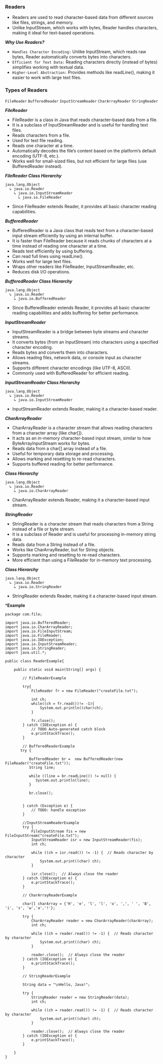 ### Readers

- Readers are used to read character-based data from different sources like files, strings, and memory.
- Unlike InputStream, which works with bytes, Reader handles characters, making it ideal for text-based operations.

***Why Use Readers?***
- ```Handles Character Encoding:``` Unlike InputStream, which reads raw bytes, Reader automatically converts bytes into characters.
- ```Efficient for Text Data:``` Reading characters directly (instead of bytes) simplifies working with textual data.
- ```Higher-Level Abstraction:``` Provides methods like readLine(), making it easier to work with large text files.

### Types of Readers

```FileReader```
```BufferedReader```
```InputStreamReader```
```CharArrayReader```
```StringReader```

***FileReader***

- FileReader is a class in Java that reads character-based data from a file.
- It is a subclass of InputStreamReader and is useful for handling text files.
- Reads characters from a file.
- Used for text file reading.
- Reads one character at a time.
- Automatically decodes the file’s content based on the platform’s default encoding (UTF-8, etc.).
-  Works well for small-sized files, but not efficient for large files (use BufferedReader instead).

***FileReader Class Hierarchy***

```
java.lang.Object  
  ↳ java.io.Reader  
    ↳ java.io.InputStreamReader  
      ↳ java.io.FileReader  
```
- Since FileReader extends Reader, it provides all basic character reading capabilities.

***BufferedReader***

- BufferedReader is a Java class that reads text from a character-based input stream efficiently by using an internal buffer. 
- It is faster than FileReader because it reads chunks of characters at a time instead of reading one character at a time.
- Reads text efficiently by using buffering.
- Can read full lines using readLine().
- Works well for large text files.
- Wraps other readers like FileReader, InputStreamReader, etc.
- Reduces disk I/O operations.

***BufferedReader Class Hierarchy***

```
java.lang.Object  
  ↳ java.io.Reader  
    ↳ java.io.BufferedReader  
```
- Since BufferedReader extends Reader, it provides all basic character reading capabilities and adds buffering for better performance.

***InputStreamReader***

- InputStreamReader is a bridge between byte streams and character streams. 
-  It converts bytes (from an InputStream) into characters using a specified character encoding.
- Reads bytes and converts them into characters.
- Allows reading files, network data, or console input as character streams.
- Supports different character encodings (like UTF-8, ASCII).
- Commonly used with BufferedReader for efficient reading.

***InputStreamReader Class Hierarchy***

```
java.lang.Object  
  ↳ java.io.Reader  
    ↳ java.io.InputStreamReader  
```

- InputStreamReader extends Reader, making it a character-based reader.


***CharArrayReader***

- CharArrayReader is a character stream that allows reading characters from a character array (like char[]).
-  It acts as an in-memory character-based input stream, similar to how ByteArrayInputStream works for bytes.
- Reads data from a char[] array instead of a file.
- Useful for temporary data storage and processing.
- Allows marking and resetting to re-read characters.
- Supports buffered reading for better performance.

***Class Hierarchy***

```
java.lang.Object  
  ↳ java.io.Reader  
    ↳ java.io.CharArrayReader  
```

- CharArrayReader extends Reader, making it a character-based input stream.


***StringReader***

- StringReader is a character stream that reads characters from a String instead of a file or byte stream.
- It is a subclass of Reader and is useful for processing in-memory string data.
- Reads data from a String instead of a file.
- Works like CharArrayReader, but for String objects.
- Supports marking and resetting to re-read characters.
- More efficient than using a FileReader for in-memory text processing.

***Class Hierarchy***
```
java.lang.Object  
  ↳ java.io.Reader  
    ↳ java.io.StringReader  
```
- StringReader extends Reader, making it a character-based input stream.

***Example**

```
package com.file;

import java.io.BufferedReader;
import java.io.CharArrayReader;
import java.io.FileInputStream;
import java.io.FileReader;
import java.io.IOException;
import java.io.InputStreamReader;
import java.io.StringReader;
import java.util.*;

public class ReaderExample{
    
    public static void main(String[] args) {
        
        // FileReaderExample

        try{
            FileReader fr = new FileReader("createFile.txt");

            int ch;
            while((ch = fr.read())!= -1){
                System.out.println((char)ch);
            }

            fr.close();
        } catch (IOException e) {
            // TODO Auto-generated catch block
            e.printStackTrace();
        }
        
        // BufferedReaderExample
       try {

           BufferedReader br =  new BufferedReader(new FileReader("createFile.txt"));
           String line;
           
           while ((line = br.readLine()) != null) {
              System.out.println(line);
           }

           br.close();


        } catch (Exception e) {
            // TODO: handle exception
        }
        
        //InputStreamReaderExample
        try {
            FileInputStream fis = new FileInputStream("createFile.txt");
            InputStreamReader isr = new InputStreamReader(fis);
            int ch;
            
            while ((ch = isr.read()) != -1) {  // Reads character by character
                System.out.print((char) ch);
            }
            
            isr.close();  // Always close the reader
        } catch (IOException e) {
            e.printStackTrace();
        }

        // CharArrayReaderExample

        char[] charArray = {'H', 'e', 'l', 'l', 'o', ',', ' ', 'B', 'i', 's', 'w','a','!'};
        
        try {
            CharArrayReader reader = new CharArrayReader(charArray);
            int ch;
            
            while ((ch = reader.read()) != -1) {  // Reads character by character
                System.out.print((char) ch);
            }
            
            reader.close();  // Always close the reader
        } catch (IOException e) {
            e.printStackTrace();
        }

        // StringReaderExample
        
        String data = "\nHello, Java!";
        
        try {
            StringReader reader = new StringReader(data);
            int ch;
            
            while ((ch = reader.read()) != -1) {  // Reads character by character
                System.out.print((char) ch);
            }
            
            reader.close();  // Always close the reader
        } catch (IOException e) {
            e.printStackTrace();
        }

    }
}
```